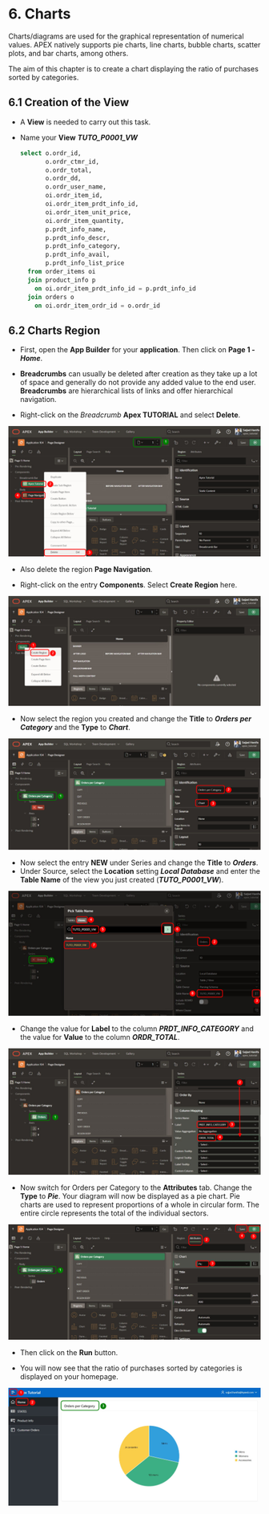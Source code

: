 # <a name="charts"></a>6. Charts
Charts/diagrams are used for the graphical representation of numerical values. APEX natively supports pie charts, line charts, bubble charts, scatter plots, and bar charts, among others.

The aim of this chapter is to create a chart displaying the ratio of purchases sorted by categories.

## <a name="charts-erstellung-der-view"></a>6.1 Creation of the View
- A **View** is needed to carry out this task.

- Name your **View** ***TUTO_P0001_VW***
  ```sql
  select o.ordr_id,
         o.ordr_ctmr_id,
         o.ordr_total,
         o.ordr_dd,
         o.ordr_user_name,
         oi.ordr_item_id,
         oi.ordr_item_prdt_info_id,
         oi.ordr_item_unit_price,
         oi.ordr_item_quantity,
         p.prdt_info_name,
         p.prdt_info_descr,
         p.prdt_info_category,
         p.prdt_info_avail,
         p.prdt_info_list_price
    from order_items oi
    join product_info p
      on oi.ordr_item_prdt_info_id = p.prdt_info_id
    join orders o
      on oi.ordr_item_ordr_id = o.ordr_id
  ```
## <a name="charts-region"></a>6.2 Charts Region
- First, open the **App Builder** for your **application**. Then click on **Page 1 -** ***Home***.

- **Breadcrumbs** can usually be deleted after creation as they take up a lot of space and generally do not provide any added value to the end user. **Breadcrumbs** are hierarchical lists of links and offer hierarchical navigation.

- Right-click on the *Breadcrumb* **Apex TUTORIAL** and select **Delete**.

![](../../assets/Chapter-06/Charts_01.jpg)

- Also delete the region **Page Navigation**.

- Right-click on the entry **Components**. Select **Create Region** here.

![](../../assets/Chapter-06/Charts_02.jpg)

- Now select the region you created and change the **Title** to ***Orders per Category*** and the **Type** to ***Chart***.

![](../../assets/Chapter-06/Charts_03.jpg)

- Now select the entry **NEW** under Series and change the **Title** to ***Orders***.
- Under Source, select the **Location** setting ***Local Database*** and enter the **Table Name** of the view you just created (***TUTO_P0001_VW***).

![](../../assets/Chapter-06/Charts_04.jpg)

- Change the value for **Label** to the column ***PRDT_INFO_CATEGORY*** and the value for **Value** to the column ***ORDR_TOTAL***.

![](../../assets/Chapter-06/Charts_05.jpg)

- Now switch for Orders per Category to the **Attributes** tab. Change the **Type** to ***Pie***. Your diagram will now be displayed as a pie chart. Pie charts are used to represent proportions of a whole in circular form. The entire circle represents the total of the individual sectors.

![](../../assets/Chapter-06/Charts_06.jpg)

- Then click on the **Run** button.

- You will now see that the ratio of purchases sorted by categories is displayed on your homepage.

![](../../assets/Chapter-06/Charts_07.jpg)